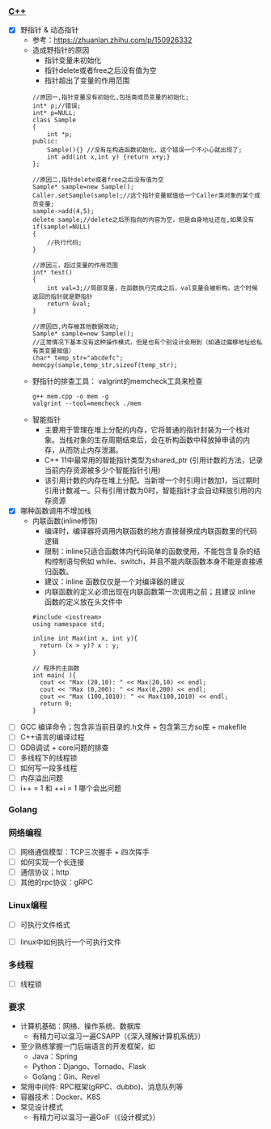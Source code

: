 ### [C++](https://cplusplus.com/reference/)
- [x] 野指针 & 动态指针
    - 参考：https://zhuanlan.zhihu.com/p/150926332
    - 造成野指针的原因
        - 指针变量未初始化
        - 指针delete或者free之后没有值为空
        - 指针超出了变量的作用范围
        ```
        //原因一,指针变量没有初始化,包括类成员变量的初始化;
        int* p;//错误;
        int* p=NULL;
        class Sample
        {
            int *p;
        public:
            Sample(){} //没有在构造函数初始化，这个错误一个不小心就出现了;
            int add(int x,int y) {return x+y;}
        };

        //原因二,指针delete或者free之后没有值为空
        Sample* sample=new Sample();
        Caller.setSample(sample);//这个指针变量赋值给一个Caller类对象的某个成员变量;
        sample->add(4,5);
        delete sample;//delete之后所指向的内容为空，但是自身地址还在,如果没有
        if(sample!=NULL)
        {
            //执行代码;
        }

        //原因三，超过变量的作用范围
        int* test()
        {
            int val=3;//局部变量，在函数执行完成之后，val变量会被析构，这个时候返回的指针就是野指针
            return &val;
        }

        //原因四,内存被其他数据改动;
        Sample* sample=new Sample();
        //正常情况下基本没有这种操作模式，但是也有个别设计会用到（如通过偏移地址给私有类变量赋值）
        char* temp_str="abcdefc";
        memcpy(sample,temp_str,sizeof(temp_str);
        ```
    - 野指针的排查工具： valgrint的memcheck工具来检查
        ```
        g++ mem.cpp -o mem -g
        valgrint --tool=memcheck ./mem
        ```
    - 智能指针
        - 主要用于管理在堆上分配的内存，它将普通的指针封装为一个栈对象。当栈对象的生存周期结束后，会在析构函数中释放掉申请的内存，从而防止内存泄漏。
        - C++ 11中最常用的智能指针类型为shared_ptr (引用计数的方法，记录当前内存资源被多少个智能指针引用)
        - 该引用计数的内存在堆上分配。当新增一个时引用计数加1，当过期时引用计数减一。只有引用计数为0时，智能指针才会自动释放引用的内存资源
- [x] 哪种函数调用不增加栈
  - 内联函数(inline修饰)
      - 编译时，编译器将调用内联函数的地方直接替换成内联函数里的代码逻辑
      - 限制：inline只适合函数体内代码简单的函数使用，不能包含复杂的结构控制语句例如 while、switch，并且不能内联函数本身不能是直接递归函数。
      - 建议：inline 函数仅仅是一个对编译器的建议
      - 内联函数的定义必须出现在内联函数第一次调用之前；且建议 inline 函数的定义放在头文件中
      ```
      #include <iostream>
      using namespace std;

      inline int Max(int x, int y){
        return (x > y)? x : y;
      }

      // 程序的主函数
      int main( ){
        cout << "Max (20,10): " << Max(20,10) << endl;
        cout << "Max (0,200): " << Max(0,200) << endl;
        cout << "Max (100,1010): " << Max(100,1010) << endl;
        return 0;
      }
      ```
- [ ] GCC 编译命令；包含非当前目录的.h文件 + 包含第三方so库 + makefile
- [ ] C++语言的编译过程
- [ ] GDB调试 + core问题的排查
- [ ] 多线程下的线程锁
- [ ] 如何写一段多线程
- [ ] 内存溢出问题
- [ ] i++ = 1 和 ++i = 1 哪个会出问题

### Golang

### 网络编程
- [ ] 网络通信模型：TCP三次握手 + 四次挥手
- [ ] 如何实现一个长连接
- [ ] 通信协议；http
- [ ] 其他的rpc协议：gRPC

### Linux编程
- [ ] 可执行文件格式
- [ ] linux中如何执行一个可执行文件


### 多线程
- [ ] 线程锁


### 要求
  - 计算机基础：网络、操作系统、数据库
    - 有精力可以温习一遍CSAPP（《深入理解计算机系统》）
  - 至少熟练掌握一门后端语言的开发框架，如
    - Java：Spring
    - Python：Django、Tornado、Flask
    - Golang：Gin、Revel
  - 常用中间件:  RPC框架(gRPC、dubbo)、消息队列等
  - 容器技术：Docker、K8S
  - 常见设计模式
    - 有精力可以温习一遍GoF（《设计模式》）